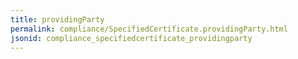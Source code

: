 ```yaml
---
title: providingParty
permalink: compliance/SpecifiedCertificate.providingParty.html
jsonid: compliance_specifiedcertificate_providingparty
---
```

